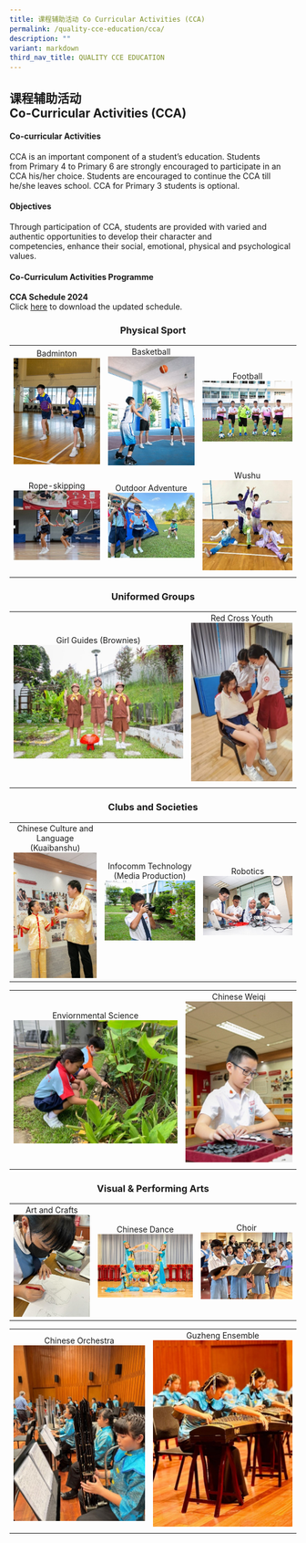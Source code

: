 ```yaml
---
title: 课程辅助活动 Co Curricular Activities (CCA)
permalink: /quality-cce-education/cca/
description: ""
variant: markdown
third_nav_title: QUALITY CCE EDUCATION
---
```

## 课程辅助活动 <br>Co-Curricular Activities (CCA)

#### Co-curricular Activities


CCA is an important component of a&nbsp;student’s education. Students from&nbsp;Primary 4 to Primary 6&nbsp;are strongly encouraged to participate in an CCA his/her choice.&nbsp;Students&nbsp;are encouraged to continue the CCA till he/she leaves school. CCA for Primary 3&nbsp;students is optional.

#### Objectives


Through participation of CCA, students are provided with varied and authentic opportunities to develop their character and competencies,&nbsp;enhance their social, emotional, physical and psychological values.

#### Co-Curriculum Activities Programme

 **CCA Schedule 2024** <br>
Click [here](https://for.edu.sg/hips-cca-schedule) to download the updated schedule.


### <center>Physical Sport</center>

|  |||
| -------- | -------- | -------- |
| <center>Badminton<br>![](/images/CCA/Badminton.jpg)</center> |<center>Basketball <br>![](/images/CCA/Basketball.jpg)</center> |<center>Football<br> ![](/images/CCA/Football.jpg) </center> |
|<center>Rope-skipping<br>![](/images/CCA/Rope_Skipping.jpg)</center>|<center>Outdoor Adventure<br>![](/images/CCA/Outdoor_Adventure.jpg)</center>|<center>Wushu<br>![](/images/CCA/Wushu.jpg)</center>|
|  |  |  |


### <center>Uniformed Groups</center>

|  |  | 
| -------- | -------- | 
|<center>Girl Guides (Brownies)<br>![](/images/CCA/Brownies.jpg)</center>| <center>Red Cross Youth<br>![](/images/CCA/Red_Cross_Youth.jpg)</center> | 
|||


### <center>Clubs and Societies</center>

|  |  |  |
| -------- | -------- | -------- |
|<center>Chinese Culture and Language (Kuaibanshu)<br>![](/images/CCA/Kuaiban.jpg)</center> |<center>Infocomm Technology (Media Production)<br>![](/images/CCA/Infocomm.jpg)</center> |<center>Robotics<br>![](/images/CCA/Robotics.jpg)</center>|

| |  | 
| -------- | -------- | 
| <center>Enviornmental Science<br>![](/images/CCA/Enviromental_Science.jpg)</center> | <center>Chinese Weiqi<br>![](/images/CCA/Weiqi.jpg)</center>| 
|||

### <center>Visual &amp; Performing Arts</center>

|  |  |  |
| -------- | -------- | -------- |
| <center>Art and Crafts<br>![](/images/CCA/Art_and_Craft.jpg)</center>| <center>Chinese Dance<br>![](/images/CCA/Chinese_Dance.jpg)</center> | <center>Choir<br>![](/images/CCA/Choir.jpg)</center>  |

| |  | 
| -------- | -------- | 
| <center>Chinese Orchestra<br>![](/images/CCA/Chinese_Orch.jpg)</center> | <center>Guzheng Ensemble<br>![](/images/CCA/Guzheng_Ensemble.jpg)</center>| 
|||